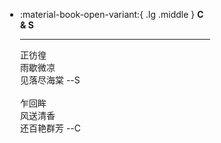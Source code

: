 <!DOCTYPE html>
<html lang="zh-CN">
<head>
    <meta charset="UTF-8">
    <meta name="viewport" content="width=device-width, initial-scale=1.0">
    <title>樱花背景特效网页</title>
    <style>
        /* 樱花样式 */
        .sakura {
            position: fixed;
            width: 20px;
            height: 20px;
            background-color: pink;
            border-radius: 50%;
            box-shadow: 0px 0px 5px rgba(0, 0, 0, 0.2);
            animation: fall linear infinite;
        }
        @keyframes fall {
            0% {
                transform: translateY(-100px) rotate(0deg);
            }
            100% {
                transform: translateY(110vh) rotate(360deg);
            }
        }
    </style>
</head>
<body>
    <!--<h1>樱花飘落的背景效果</h1>-->
    <script>
        function createSakura() {
            const sakura = document.createElement('div');
            sakura.classList.add('sakura');
            // 随机位置和大小
            sakura.style.left = Math.random() * 100 + 'vw';
            sakura.style.animationDuration = Math.random() * 5 + 5 + 's'; // 随机动画时长
            sakura.style.opacity = Math.random(); // 随机透明度
            document.body.appendChild(sakura);
            // 动画结束后移除元素
            setTimeout(() => {
                sakura.remove();
            }, 10000); // 设置和动画时间一致
        }
        // 每隔300毫秒生成一个樱花
        setInterval(createSakura, 300);
    </script>
</body>
</html>

<div class="grid cards" style = "margin:10px calc(30%) 10px calc(5%)" markdown>

-   :material-book-open-variant:{ .lg .middle } __C & S__

    ---

    正彷徨<br>
    雨歇微凉<br>
    见落尽海棠  --S<br>
    <br>
    乍回眸<br>
    风送清香<br>
    还百艳群芳  --C<br>
</div>

